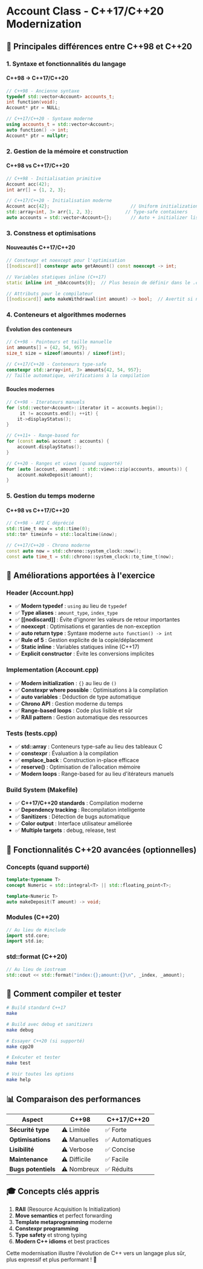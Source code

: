 # Account Class - C++17/C++20 Modernization

## 🚀 Principales différences entre C++98 et C++20

### **1. Syntaxe et fonctionnalités du langage**

#### C++98 → C++17/C++20
```cpp
// C++98 - Ancienne syntaxe
typedef std::vector<Account> accounts_t;
int function(void);
Account* ptr = NULL;

// C++17/C++20 - Syntaxe moderne  
using accounts_t = std::vector<Account>;
auto function() -> int;
Account* ptr = nullptr;
```

### **2. Gestion de la mémoire et construction**

#### C++98 vs C++17/C++20
```cpp
// C++98 - Initialisation primitive
Account acc(42);
int arr[] = {1, 2, 3};

// C++17/C++20 - Initialisation moderne
Account acc{42};                              // Uniform initialization
std::array<int, 3> arr{1, 2, 3};            // Type-safe containers
auto accounts = std::vector<Account>{};       // Auto + initializer lists
```

### **3. Constness et optimisations**

#### Nouveautés C++17/C++20
```cpp
// Constexpr et noexcept pour l'optimisation
[[nodiscard]] constexpr auto getAmount() const noexcept -> int;

// Variables statiques inline (C++17)
static inline int _nbAccounts{0};  // Plus besoin de définir dans le .cpp

// Attributs pour le compilateur
[[nodiscard]] auto makeWithdrawal(int amount) -> bool;  // Avertit si non utilisé
```

### **4. Conteneurs et algorithmes modernes**

#### Évolution des conteneurs
```cpp
// C++98 - Pointeurs et taille manuelle
int amounts[] = {42, 54, 957};
size_t size = sizeof(amounts) / sizeof(int);

// C++17/C++20 - Conteneurs type-safe
constexpr std::array<int, 3> amounts{42, 54, 957};
// Taille automatique, vérifications à la compilation
```

#### Boucles modernes
```cpp
// C++98 - Iterateurs manuels
for (std::vector<Account>::iterator it = accounts.begin(); 
     it != accounts.end(); ++it) {
    it->displayStatus();
}

// C++11+ - Range-based for
for (const auto& account : accounts) {
    account.displayStatus();
}

// C++20 - Ranges et views (quand supporté)
for (auto [account, amount] : std::views::zip(accounts, amounts)) {
    account.makeDeposit(amount);
}
```

### **5. Gestion du temps moderne**

#### C++98 vs C++17/C++20
```cpp
// C++98 - API C déprécié
std::time_t now = std::time(0);
std::tm* timeinfo = std::localtime(&now);

// C++17/C++20 - Chrono moderne
const auto now = std::chrono::system_clock::now();
const auto time_t = std::chrono::system_clock::to_time_t(now);
```

## 🔧 Améliorations apportées à l'exercice

### **Header (Account.hpp)**
- ✅ **Modern typedef** : `using` au lieu de `typedef`
- ✅ **Type aliases** : `amount_type`, `index_type` 
- ✅ **[[nodiscard]]** : Évite d'ignorer les valeurs de retour importantes
- ✅ **noexcept** : Optimisations et garanties de non-exception
- ✅ **auto return type** : Syntaxe moderne `auto function() -> int`
- ✅ **Rule of 5** : Gestion explicite de la copie/déplacement
- ✅ **Static inline** : Variables statiques inline (C++17)
- ✅ **Explicit constructor** : Évite les conversions implicites

### **Implementation (Account.cpp)**
- ✅ **Modern initialization** : `{}` au lieu de `()`
- ✅ **Constexpr where possible** : Optimisations à la compilation
- ✅ **auto variables** : Déduction de type automatique
- ✅ **Chrono API** : Gestion moderne du temps
- ✅ **Range-based loops** : Code plus lisible et sûr
- ✅ **RAII pattern** : Gestion automatique des ressources

### **Tests (tests.cpp)**
- ✅ **std::array** : Conteneurs type-safe au lieu des tableaux C
- ✅ **constexpr** : Évaluation à la compilation
- ✅ **emplace_back** : Construction in-place efficace
- ✅ **reserve()** : Optimisation de l'allocation mémoire
- ✅ **Modern loops** : Range-based for au lieu d'itérateurs manuels

### **Build System (Makefile)**
- ✅ **C++17/C++20 standards** : Compilation moderne
- ✅ **Dependency tracking** : Recompilation intelligente
- ✅ **Sanitizers** : Détection de bugs automatique
- ✅ **Color output** : Interface utilisateur améliorée
- ✅ **Multiple targets** : debug, release, test

## 🎯 Fonctionnalités C++20 avancées (optionnelles)

### **Concepts (quand supporté)**
```cpp
template<typename T>
concept Numeric = std::integral<T> || std::floating_point<T>;

template<Numeric T>
auto makeDeposit(T amount) -> void;
```

### **Modules (C++20)**
```cpp
// Au lieu de #include
import std.core;
import std.io;
```

### **std::format (C++20)**
```cpp
// Au lieu de iostream
std::cout << std::format("index:{};amount:{}\n", _index, _amount);
```

## 🚀 Comment compiler et tester

```bash
# Build standard C++17
make

# Build avec debug et sanitizers
make debug

# Essayer C++20 (si supporté)
make cpp20

# Exécuter et tester
make test

# Voir toutes les options
make help
```

## 📊 Comparaison des performances

| Aspect | C++98 | C++17/C++20 |
|--------|-------|-------------|
| **Sécurité type** | ⚠️ Limitée | ✅ Forte |
| **Optimisations** | ⚠️ Manuelles | ✅ Automatiques |
| **Lisibilité** | ⚠️ Verbose | ✅ Concise |
| **Maintenance** | ⚠️ Difficile | ✅ Facile |
| **Bugs potentiels** | ⚠️ Nombreux | ✅ Réduits |

## 🎓 Concepts clés appris

1. **RAII** (Resource Acquisition Is Initialization)
2. **Move semantics** et perfect forwarding
3. **Template metaprogramming** moderne
4. **Constexpr programming** 
5. **Type safety** et strong typing
6. **Modern C++ idioms** et best practices

Cette modernisation illustre l'évolution de C++ vers un langage plus sûr, plus expressif et plus performant ! 🚀 
